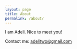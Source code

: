 ```yaml
---
layout: page
title: About
permalink: /about/
---
```


I am Adeli.
Nice to meet you!

Contact me: [adelitwo@gmail.com](mailto:adelitwo@gmail.com)